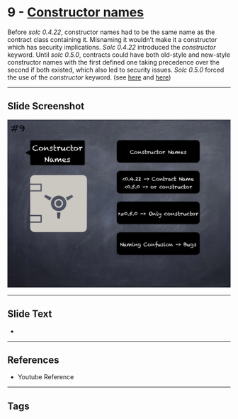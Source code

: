 # 9 - [Constructor names](Constructor%20names.md)
 Before _solc 0.4.22_, constructor names had to be the same name as the contract class containing it. Misnaming it wouldn’t make it a constructor which has security implications. _Solc 0.4.22_ introduced the _constructor_ keyword. Until _solc 0.5.0_, contracts could have both old-style and new-style constructor names with the first defined one taking precedence over the second if both existed, which also led to security issues. _Solc 0.5.0_ forced the use of the _constructor_ keyword. (see [here](https://github.com/crytic/slither/wiki/Detector-Documentation#multiple-constructor-schemes) and [here](https://swcregistry.io/docs/SWC-118))

___
## Slide Screenshot
![09.png](../images/pitfalls_and_best_practices101/009.png)
___
## Slide Text
- 
___
## References
- Youtube Reference
___
## Tags